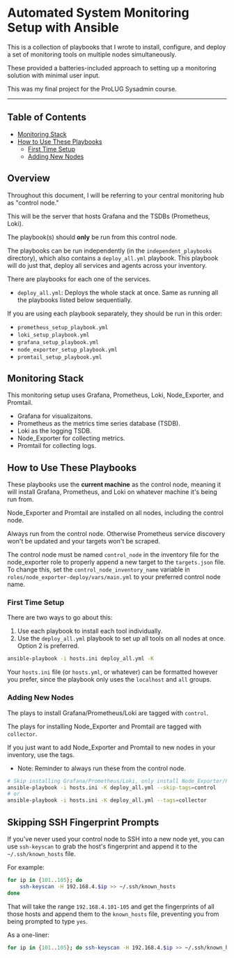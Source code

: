 # Automated System Monitoring Setup with Ansible

This is a collection of playbooks that I wrote to install, configure, and deploy a
set of monitoring tools on multiple nodes simultaneously.  

These provided a batteries-included approach to setting up a monitoring solution with
minimal user input.  

This was my final project for the ProLUG Sysadmin course.  

---


## Table of Contents
* [Monitoring Stack](#monitoring-stack) 
* [How to Use These Playbooks](#how-to-use-these-playbooks) 
    * [First Time Setup](#first-time-setup) 
    * [Adding New Nodes](#adding-new-nodes) 

## Overview

Throughout this document, I will be referring to your central monitoring hub as
"control node."  

This will be the server that hosts Grafana and the TSDBs (Prometheus, Loki).  

The playbook(s) should **only** be run from this control node.  

The playbooks can be run independently (in the `independent_playbooks` directory),
which also contains a `deploy_all.yml` playbook. This playbook will do just that,
deploy all services and agents across your inventory.  

There are playbooks for each one of the services.  

- `deploy_all.yml`: Deploys the whole stack at once. Same as running all the
  playbooks listed below sequentially.  

If you are using each playbook separately, they should be run in this order:

- `prometheus_setup_playbook.yml`
- `loki_setup_playbook.yml`
- `grafana_setup_playbook.yml`
- `node_exporter_setup_playbook.yml`
- `promtail_setup_playbook.yml`



## Monitoring Stack

This monitoring setup uses Grafana, Prometheus, Loki, Node_Exporter, and Promtail.  
* Grafana for visualizaitons.  
* Prometheus as the metrics time series database (TSDB). 
* Loki as the logging TSDB.
* Node_Exporter for collecting metrics.  
* Promtail for collecting logs.  



## How to Use These Playbooks
These playbooks use the **current machine** as the control node, meaning it will 
install Grafana, Prometheus, and Loki on whatever machine it's being run from.  

Node_Exporter and Promtail are installed on all nodes, including the control node.  

Always run from the control node. Otherwise Prometheus service discovery won't be updated and your targets won't be scraped. 

The control node must be named `control_node` in the inventory file for the node_exporter role
to properly append a new target to the `targets.json` file.  
To change this, set the `control_node_inventory_name` variable in `roles/node_exporter-deploy/vars/main.yml` to your preferred control node name.  


### First Time Setup
There are two ways to go about this:
1. Use each playbook to install each tool individually.  
2. Use the `deploy_all.yml` playbook to set up all tools on all nodes at once.  
Option 2 is preferred.  

```bash
ansible-playbook -i hosts.ini deploy_all.yml -K 
```
Your `hosts.ini` file (or `hosts.yml`, or whatever) can be formatted however you
prefer, since the playbook only uses the `localhost` and `all` groups.  

### Adding New Nodes
The plays to install Grafana/Prometheus/Loki are tagged with `control`.  

The plays for installing Node_Exporter and Promtail are tagged with `collector`.  


If you just want to add Node_Exporter and Promtail to new nodes in your inventory, use the tags.  
* Note: Reminder to always run these from the control node. 
```bash
# Skip installing Grafana/Prometheus/Loki, only install Node_Exporter/Promtail
ansible-playbook -i hosts.ini -K deploy_all.yml --skip-tags=control
# or
ansible-playbook -i hosts.ini -K deploy_all.yml --tags=collector
```


## Skipping SSH Fingerprint Prompts

If you've never used your control node to SSH into a new node yet, you can use
`ssh-keyscan` to grab the host's fingerprint and append it to the
`~/.ssh/known_hosts` file.  

For example:
```bash
for ip in {101..105}; do
    ssh-keyscan -H 192.168.4.$ip >> ~/.ssh/known_hosts
done
```
That will take the range `192.168.4.101-105` and get the fingerprints of all those
hosts and append them to the `known_hosts` file, preventing you from being prompted
to type `yes`.   

As a one-liner:
```bash
for ip in {101..105}; do ssh-keyscan -H 192.168.4.$ip >> ~/.ssh/known_hosts; done
```









